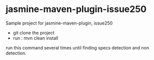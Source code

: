 jasmine-maven-plugin-issue250
=============================

Sample project for jasmine-maven-plugin, issue250

- git clone the project
- run : mvn clean install

run this command several times until finding specs detection and non detection.
